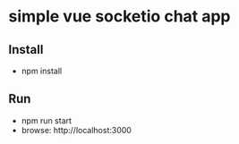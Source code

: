 # simple vue socketio chat app

## Install

- npm install

## Run
- npm run start
- browse: http://localhost:3000